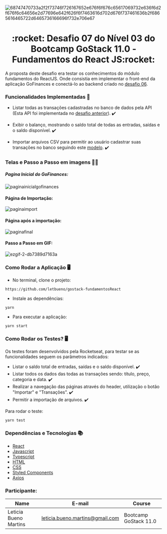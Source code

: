 ![68747470733a2f2f73746f726167652e676f6f676c65617069732e636f6d2f676f6c64656e2d77696e642f626f6f7463616d702d676f737461636b2f6865616465722d6465736166696f732e706e67](https://user-images.githubusercontent.com/50913322/87230209-c2d41600-c384-11ea-9339-71a8deacfccc.png)


<h1 align="center">:rocket: Desafio 07 do Nível 03 do Bootcamp GoStack 11.0 - Fundamentos do React JS:rocket:</h1>

A proposta deste desafio era testar os conhecimentos do módulo fundamentos do ReactJS. Onde consistia em implementar o front-end da aplicação GoFinances e conectá-lo ao backend criado no [desafio 06](https://github.com/letbueno/gostack-desafio-iniciandoBackEnd).

### Funcionalidades Implementadas :bookmark_tabs:
- Listar todas as transações cadastradas no banco de dados pela API (Esta API foi implementada no [desafio anterior](https://github.com/letbueno/gostack-desafio-iniciandoBackEnd)). :heavy_check_mark:

- Exibir o balanço, mostrando o saldo total de todas as entradas, saídas e o saldo disponível. :heavy_check_mark:

- Importar arquivos CSV para permitir ao usuário cadastrar suas transações no banco seguindo este [modelo](https://github.com/Rocketseat/bootcamp-gostack-desafios/blob/master/desafio-database-upload/assets/file.csv). :heavy_check_mark:

### Telas e Passo a Passo em imagens 	:technologist:
##### Pagina Inicial do GoFinances:

![paginainicialgofinances](https://user-images.githubusercontent.com/50913322/87230827-9cb07500-c388-11ea-81da-f0a47f511f9d.jpg)

#### Página de Importação:

![paginaimport](https://user-images.githubusercontent.com/50913322/87230847-bea9f780-c388-11ea-9fbd-4467a148789a.jpg)

#### Página após a importação:
![paginafinal](https://user-images.githubusercontent.com/50913322/87230755-565b1600-c388-11ea-9a02-aed2038058c9.jpg)


#### Passo a Passo em GIF:
![ezgif-2-db7389d7163a](https://user-images.githubusercontent.com/50913322/87230655-d46aed00-c387-11ea-9de4-e53ae46d029f.gif)


### Como Rodar a Aplicação :desktop_computer:


- No terminal, clone o projeto:

```
https://github.com/letbueno/gostack-fundamentosReact
```

- Instale as dependências:
```
yarn 
```

- Para executar a aplicação:
```
yarn start
```
### Como Rodar os Testes? :desktop_computer:
Os testes foram desenvolvidos pela Rocketseat, para testar se as funcionalidades seguem os parâmetros indicados:
- Listar o saldo total de entradas, saídas e o saldo disponível. :heavy_check_mark:
- Listar todos os dados das todas as transações sendo: título, preço, categoria e data. :heavy_check_mark:
- Realizar a navegação das páginas através do header, utilização o botão "Importar" e "Transações". :heavy_check_mark:
- Permitir a importação de arquivos. :heavy_check_mark:

Para rodar o teste:
```
yarn test
```
### Dependências e Tecnologias :books: 
- [React](https://pt-br.reactjs.org/docs/getting-started.html)
- [Javascript](https://devdocs.io/javascript/)
- [Typescript](https://www.typescriptlang.org/docs/home.html)
- [HTML](https://devdocs.io/html/)
- [CSS](https://devdocs.io/css/)
- [Styled Components](https://styled-components.com/docs)
- [Axios](https://github.com/axios/axios)


### Participante: 
|Name|E-mail|Course|
| -------- | -------- | -------- |
|Leticia Bueno Martins|leticia.bueno.martins@gmail.com|Bootcamp GoStack 11.0|
